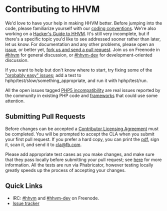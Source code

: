 # Contributing to HHVM

We'd love to have your help in making HHVM better. Before jumping into the code, please familiarize yourself with our [coding conventions](hphp/doc/coding-conventions.md). We're also working on a [Hacker's Guide to HHVM](hphp/doc/hackers-guide). It's still very incomplete, but if there's a specific topic you'd like to see addressed sooner rather than later, let us know. For documentation and any other problems, please open an [issue](http://github.com/facebook/hhvm/issues), or better yet, [fork us and send a pull request](https://github.com/facebook/hhvm/pulls). Join us on Freenode in [#hhvm](http://webchat.freenode.net/?channels=hhvm) for general discussion, or [#hhvm-dev](http://webchat.freenode.net/?channels=hhvm-dev) for development-oriented discussion.

If you want to help but don't know where to start, try fixing some of the ["probably easy" issues](https://github.com/facebook/hhvm/issues?q=is%3Aopen+is%3Aissue+label%3A%22probably+easy%22); add a test to hphp/test/slow/something_appropriate, and run it with hphp/test/run.

All the open issues tagged [PHP5 incompatibility](https://github.com/facebook/hhvm/issues?labels=php5+incompatibility&page=1&state=open) are real issues reported by the community in existing PHP code and [frameworks](https://github.com/facebook/hhvm/wiki/OSS-PHP-Frameworks-Unit-Testing:-General) that could use some attention.

## Submitting Pull Requests

Before changes can be accepted a [Contributor Licensing Agreement](http://code.facebook.com/cla) must be completed. You will be prompted to accept the CLA when you submit your first pull request. If you prefer a hard copy, you can print the [pdf](https://github.com/facebook/hhvm/raw/master/hphp/doc/FB_Individual_CLA.pdf), sign it, scan it, and send it to <cla@fb.com>.

Please add appropriate test cases as you make changes, and make sure that they pass locally before submitting your pull request; see [here](hphp/test/README.md) for more information.  All the tests are run via Phabricator, however testing locally greatly speeds up the process of accepting your changes.

## Quick Links

 * IRC: [#hhvm](http://webchat.freenode.net/?channels=hhvm) and [#hhvm-dev](http://webchat.freenode.net/?channels=hhvm-dev) on Freenode.
 * [Issue tracker](http://github.com/facebook/hhvm/issues)
